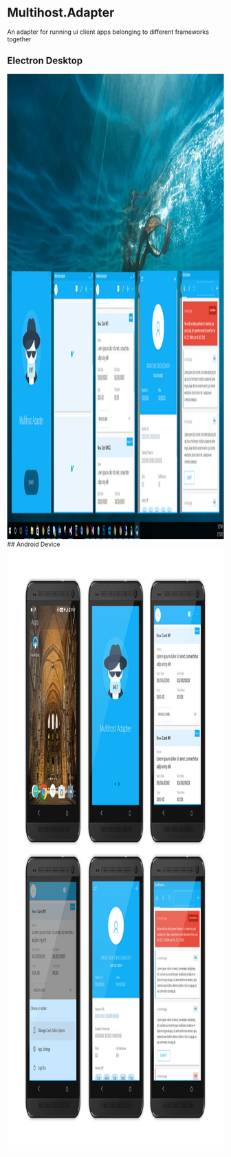 # Multihost.Adapter
An adapter for running ui client apps belonging to different frameworks together


## Electron Desktop
<img src="MultihostAdapter/multi-host.jpg" style="height:1080px;width:1920px;" />

<br />
## Android Device
<img src="MultihostAdapter/multi-host-adapter-android.jpg" style="height:1400px;width:1200px;" />
